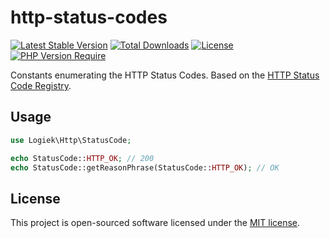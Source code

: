 # http-status-codes

[![Latest Stable Version](https://poser.pugx.org/logiek/http-status-codes/v/stable)](https://packagist.org/packages/logiek/http-status-codes) [![Total Downloads](https://poser.pugx.org/logiek/http-status-codes/downloads)](https://packagist.org/packages/logiek/http-status-codes) [![License](https://poser.pugx.org/logiek/http-status-codes/license)](https://packagist.org/packages/logiek/http-status-codes) [![PHP Version Require](http://poser.pugx.org/logiek/http-status-codes/require/php)](https://packagist.org/packages/logiek/http-status-codes)

Constants enumerating the HTTP Status Codes. Based on the [HTTP Status Code Registry](https://www.iana.org/assignments/http-status-codes/http-status-codes.xml).

## Usage

```php
use Logiek\Http\StatusCode;

echo StatusCode::HTTP_OK; // 200
echo StatusCode::getReasonPhrase(StatusCode::HTTP_OK); // OK
```

## License
This project is open-sourced software licensed under the [MIT license](https://opensource.org/licenses/MIT).
